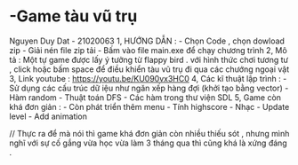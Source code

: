 # -Game tàu vũ trụ 
Nguyen Duy Dat - 21020063
1, HƯỚNG DẪN :  - Chọn Code , chọn dowload zip 
                - Giải nén file zip tải 
                - Bấm vào file main.exe để chạy chương trình 
2, Mô tả : Một tự game được lấy ý tưởng từ flappy bird . với hình thức chơi tương tư , click hoặc bấm space để điều khiển tàu vũ trụ đi qua các chướng ngoại vật 
3, Link youtube : https://youtu.be/KU090vx3HC0
4, Các kĩ thuật lập trình : - Sử dụng các cấu trúc dữ iệu như ngăn xếp hàng đợi (khởi tạo bằng vector)
                            - Hàm random 
                            - Thuật toán DFS 
                            - Các hàm trong thư viện SDL
5, Game còn khá đơn giản : - Còn phát triển thêm menu 
                           - Tính highscore
                           - Nhạc 
                           - Update level 
                           - Add animation 
                           
  // Thực ra để mà nói thì game khá đơn giản còn nhiều thiếu sót , nhưng mình nghĩ với sự cố gắng vừa học vừa làm 3 tháng qua thì cũng khá là xứng đáng .
                          
